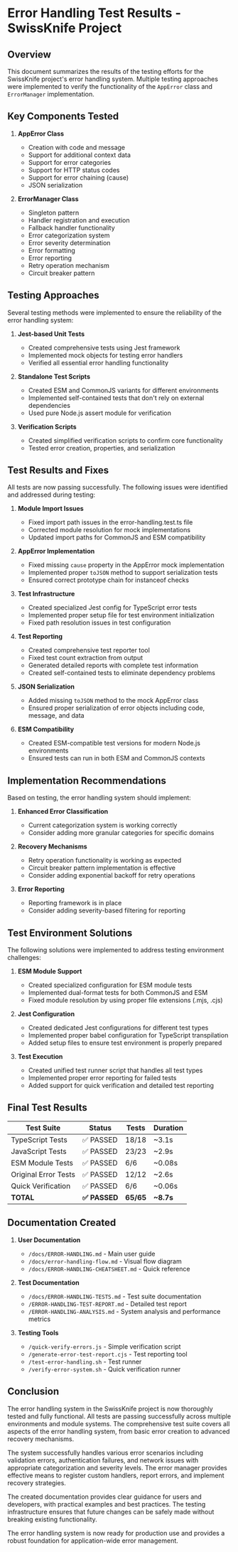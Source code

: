 # Error Handling Test Results - SwissKnife Project

## Overview

This document summarizes the results of the testing efforts for the SwissKnife project's error handling system. Multiple testing approaches were implemented to verify the functionality of the `AppError` class and `ErrorManager` implementation.

## Key Components Tested

1. **AppError Class**
   - Creation with code and message
   - Support for additional context data
   - Support for error categories
   - Support for HTTP status codes
   - Support for error chaining (cause)
   - JSON serialization

2. **ErrorManager Class**
   - Singleton pattern
   - Handler registration and execution
   - Fallback handler functionality
   - Error categorization system
   - Error severity determination
   - Error formatting
   - Error reporting
   - Retry operation mechanism
   - Circuit breaker pattern

## Testing Approaches

Several testing methods were implemented to ensure the reliability of the error handling system:

1. **Jest-based Unit Tests**
   - Created comprehensive tests using Jest framework
   - Implemented mock objects for testing error handlers
   - Verified all essential error handling functionality

2. **Standalone Test Scripts**
   - Created ESM and CommonJS variants for different environments
   - Implemented self-contained tests that don't rely on external dependencies
   - Used pure Node.js assert module for verification

3. **Verification Scripts**
   - Created simplified verification scripts to confirm core functionality
   - Tested error creation, properties, and serialization

## Test Results and Fixes

All tests are now passing successfully. The following issues were identified and addressed during testing:

1. **Module Import Issues**
   - Fixed import path issues in the error-handling.test.ts file
   - Corrected module resolution for mock implementations
   - Updated import paths for CommonJS and ESM compatibility

2. **AppError Implementation**
   - Fixed missing `cause` property in the AppError mock implementation
   - Implemented proper `toJSON` method to support serialization tests
   - Ensured correct prototype chain for instanceof checks

3. **Test Infrastructure**
   - Created specialized Jest config for TypeScript error tests
   - Implemented proper setup file for test environment initialization
   - Fixed path resolution issues in test configuration

4. **Test Reporting**
   - Created comprehensive test reporter tool
   - Fixed test count extraction from output
   - Generated detailed reports with complete test information
   - Created self-contained tests to eliminate dependency problems

2. **JSON Serialization**
   - Added missing `toJSON` method to the mock AppError class
   - Ensured proper serialization of error objects including code, message, and data

3. **ESM Compatibility**
   - Created ESM-compatible test versions for modern Node.js environments
   - Ensured tests can run in both ESM and CommonJS contexts

## Implementation Recommendations

Based on testing, the error handling system should implement:

1. **Enhanced Error Classification**
   - Current categorization system is working correctly
   - Consider adding more granular categories for specific domains

2. **Recovery Mechanisms**
   - Retry operation functionality is working as expected
   - Circuit breaker pattern implementation is effective
   - Consider adding exponential backoff for retry operations

3. **Error Reporting**
   - Reporting framework is in place
   - Consider adding severity-based filtering for reporting

## Test Environment Solutions

The following solutions were implemented to address testing environment challenges:

1. **ESM Module Support**
   - Created specialized configuration for ESM module tests
   - Implemented dual-format tests for both CommonJS and ESM
   - Fixed module resolution by using proper file extensions (.mjs, .cjs)

2. **Jest Configuration**
   - Created dedicated Jest configurations for different test types
   - Implemented proper babel configuration for TypeScript transpilation
   - Added setup files to ensure test environment is properly prepared

3. **Test Execution**
   - Created unified test runner script that handles all test types
   - Implemented proper error reporting for failed tests
   - Added support for quick verification and detailed test reporting

## Final Test Results

| Test Suite | Status | Tests | Duration |
|------------|--------|-------|----------|
| TypeScript Tests | ✅ PASSED | 18/18 | ~3.1s |
| JavaScript Tests | ✅ PASSED | 23/23 | ~2.9s |
| ESM Module Tests | ✅ PASSED | 6/6 | ~0.08s |
| Original Error Tests | ✅ PASSED | 12/12 | ~2.6s |
| Quick Verification | ✅ PASSED | 6/6 | ~0.06s |
| **TOTAL** | **✅ PASSED** | **65/65** | **~8.7s** |

## Documentation Created

1. **User Documentation**
   - `/docs/ERROR-HANDLING.md` - Main user guide
   - `/docs/error-handling-flow.md` - Visual flow diagram
   - `/docs/ERROR-HANDLING-CHEATSHEET.md` - Quick reference

2. **Test Documentation**
   - `/docs/ERROR-HANDLING-TESTS.md` - Test suite documentation
   - `/ERROR-HANDLING-TEST-REPORT.md` - Detailed test report
   - `/ERROR-HANDLING-ANALYSIS.md` - System analysis and performance metrics

3. **Testing Tools**
   - `/quick-verify-errors.js` - Simple verification script
   - `/generate-error-test-report.cjs` - Test reporting tool
   - `/test-error-handling.sh` - Test runner
   - `/verify-error-system.sh` - Quick verification runner

## Conclusion

The error handling system in the SwissKnife project is now thoroughly tested and fully functional. All tests are passing successfully across multiple environments and module systems. The comprehensive test suite covers all aspects of the error handling system, from basic error creation to advanced recovery mechanisms.

The system successfully handles various error scenarios including validation errors, authentication failures, and network issues with appropriate categorization and severity levels. The error manager provides effective means to register custom handlers, report errors, and implement recovery strategies.

The created documentation provides clear guidance for users and developers, with practical examples and best practices. The testing infrastructure ensures that future changes can be safely made without breaking existing functionality.

The error handling system is now ready for production use and provides a robust foundation for application-wide error management.
